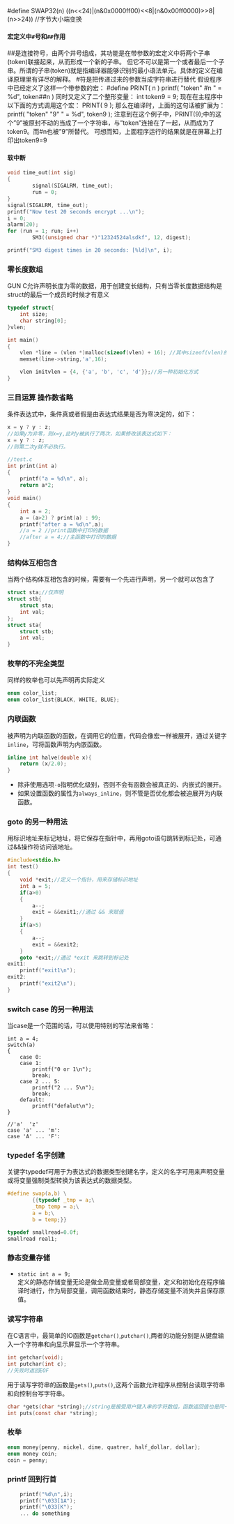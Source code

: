 #define SWAP32(n)  ((n<<24)|(n&0x0000ff00)<<8|(n&0x00ff0000)>>8|(n>>24))    //字节大小端变换



####  宏定义中`#`号和`##`作用

##是连接符号，由两个井号组成，其功能是在带参数的宏定义中将两个子串(token)联接起来，从而形成一个新的子串。
但它不可以是第一个或者最后一个子串。所谓的子串(token)就是指编译器能够识别的最小语法单元。具体的定义在编译原理里有详尽的解释。
#符是把传递过来的参数当成字符串进行替代
假设程序中已经定义了这样一个带参数的宏：
#define PRINT( n ) printf( "token" #n " = %d", token##n )
同时又定义了二个整形变量：
int token9 = 9;
现在在主程序中以下面的方式调用这个宏：
PRINT( 9 );
那么在编译时，上面的这句话被扩展为：
printf( "token" "9" " = %d", token9 );
注意到在这个例子中，PRINT(9);中的这个”9”被原封不动的当成了一个字符串，与”token”连接在了一起，从而成为了token9。而#n也被”9”所替代。
可想而知，上面程序运行的结果就是在屏幕上打印出token9=9


#### 软中断

```C
void time_out(int sig)
{
        signal(SIGALRM, time_out);
        run = 0;
}
signal(SIGALRM, time_out);
printf("Now test 20 seconds encrypt ...\n");
i = 0;
alarm(20);
for (run = 1; run; i++)
        SM3((unsigned char *)"12324524alsdkf", 12, digest);

printf("SM3 digest times in 20 seconds: [%ld]\n", i);
```



### 零长度数组   
GUN C允许声明长度为零的数据，用于创建变长结构，只有当零长度数据结构是struct的最后一个成员的时候才有意义  
```C
typedef struct{
	int size;
	char string[0];
}vlen;

int main()
{
	vlen *line = (vlen *)malloc(sizeof(vlen) + 16); //其中sizeof(vlen)的大小只有size的大小
	memset(line->string,'a',16);

	vlen initvlen = {4, {'a', 'b', 'c', 'd'}};//另一种初始化方式
}
```

### 三目运算 操作数省略  
条件表达式中，条件真或者假是由表达式结果是否为零决定的，如下： 
```C
x = y ? y : z;
//如果y为非零，则x=y,此时y被执行了两次，如果修改该表达式如下： 
x = y ? : z;
//则第二次y就不必执行。 

//test.c
int print(int a)
{
	printf("a = %d\n", a);
	return a*2;
}
void main()
{
	int a = 2;
	a = (a>2) ? print(a) : 99;
	printf("after a = %d\n",a);
	//a = 2 //print函数中打印的数据
	//after a = 4;//主函数中打印的数据
}
```

### 结构体互相包含  
当两个结构体互相包含的时候，需要有一个先进行声明，另一个就可以包含了  
```C
struct sta;//仅声明  
struct stb{
	struct sta;
	int val;
};
struct sta{
	struct stb;
	int val;
}
```

### 枚举的不完全类型  
同样的枚举也可以先声明再实际定义    
```C
enum color_list;
enum color_list{BLACK, WHITE, BLUE};
```


### 内联函数  
被声明为内联函数的函数，在调用它的位置，代码会像宏一样被展开，通过关键字`inline`，可将函数声明为内嵌函数。  
```C
inline int halve(double x){
	return (x/2.0);
}
``` 
- 除非使用选项`-o`指明优化级别，否则不会有函数会被真正的、内嵌式的展开。   
- 如果设置函数的属性为`always_inline`，则不管是否优化都会被迫展开为内联函数。  


### goto 的另一种用法  
用标识地址来标记地址，将它保存在指针中，再用goto语句跳转到标记处，可通过&&操作符访问该地址。  
```C
#include<stdio.h>
int test()
{
	void *exit;//定义一个指针，用来存储标识地址
	int a = 5;
	if(a>0)
	{
		a--;
		exit = &&exit1;//通过 && 来赋值
	}
	if(a>5)
	{
		a--;
		exit = &&exit2;
	}
	goto *exit;//通过 *exit 来跳转到标记处
exit1:
	printf("exit1\n");
exit2:
	printf("exit2\n");
}

```

### switch case 的另一种用法   
当case是一个范围的话，可以使用特别的写法来省略：
```
int a = 4;
switch(a)
{
	case 0:
	case 1:
		printf("0 or 1\n");
		break;
	case 2 ... 5:
		printf("2 ... 5\n");
		break;
	default:
		printf("defalut\n");
}

//'a'  'z'
case 'a' ... 'm':
case 'A' ... 'F':
```

### typedef 名字创建  
关键字typedef可用于为表达式的数据类型创建名字，定义的名字可用来声明变量或将变量强制类型转换为该表达式的数据类型。
```C
#define swap(a,b) \
        {{typedef _tmp = a;\
        _tmp temp = a;\
        a = b;\
        b = temp;}}

typedef smallread=0.0f;
smallread real1;
```

### 静态变量存储
- `static int a = 9;`  
定义的静态存储变量无论是做全局变量或者局部变量，定义和初始化在程序编译时进行，作为局部变量，调用函数结束时，静态存储变量不消失并且保存原值。   

### 读写字符串   
在C语言中，最简单的IO函数是`getchar()`,`putchar()`,两者的功能分别是从键盘输入一个字符串和向显示屏显示一个字符串。  
```C
int getchar(void);
int putchar(int c);  
//失败时返回EOF  
```  
用于读写字符串的函数是`gets()`,`puts()`,这两个函数允许程序从控制台读取字符串和向控制台写字符串。  
```C
char *gets(char *string);//string是接受用户键入串的字符数组，函数返回值也是同一个string，但后打印出它的长度。   
int puts(const char *string);
```  

### 枚举  
```C
enum money{penny, nickel, dime, quatrer, half_dollar, dollar};  
enum money coin;
coin = penny;
```


### printf 回到行首
```c
	printf("%d\n",i);
	printf("\033[1A");
	printf("\033[K");
	... do something

```